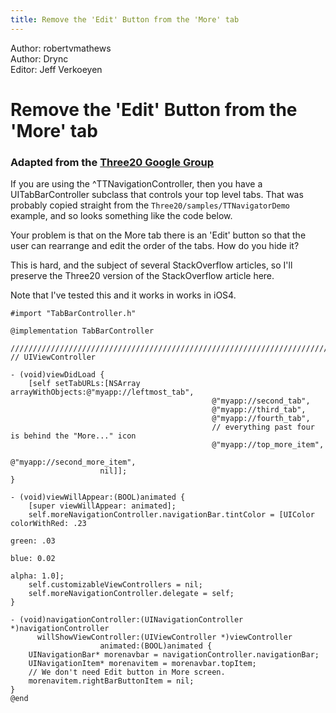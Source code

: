 ```yaml
---
title: Remove the 'Edit' Button from the 'More' tab
---
```


<div class="authors">
  <div class="author">Author: robertvmathews</div>
  <div class="author">Author: Drync</div>
  <div class="editor">Editor: Jeff Verkoeyen</div>
</div>

Remove the 'Edit' Button from the 'More' tab
============================================

### Adapted from the <a href="http://groups.google.com/group/three20/web/recipe-removing-the-edit-button-from-the-more-tab">Three20 Google Group</a>

If you are using the ^TTNavigationController, then you have a UITabBarController
subclass that controls your top level tabs. That was probably copied straight from
the `Three20/samples/TTNavigatorDemo` example, and so looks something like the
code below.

Your problem is that on the More tab there is an 'Edit' button so that the user
can rearrange and edit the order of the tabs. How do you hide it?

This is hard, and the subject of several StackOverflow articles, so I'll preserve
the Three20 version of the StackOverflow article here.

Note that I've tested this and it works in works in iOS4.

    #import "TabBarController.h"

    @implementation TabBarController

    ///////////////////////////////////////////////////////////////////////////////////////////////////
    // UIViewController

    - (void)viewDidLoad {
        [self setTabURLs:[NSArray arrayWithObjects:@"myapp://leftmost_tab",
                                                 @"myapp://second_tab",
                                                 @"myapp://third_tab",
                                                 @"myapp://fourth_tab",
                                                 // everything past four is behind the "More..." icon
                                                 @"myapp://top_more_item",
                                                 @"myapp://second_more_item",
                        nil]];
    }

    - (void)viewWillAppear:(BOOL)animated {
        [super viewWillAppear: animated];
        self.moreNavigationController.navigationBar.tintColor = [UIColor colorWithRed: .23
                                                                                green: .03
                                                                                 blue: 0.02
                                                                                alpha: 1.0];
        self.customizableViewControllers = nil;
        self.moreNavigationController.delegate = self;
    }

    - (void)navigationController:(UINavigationController *)navigationController
          willShowViewController:(UIViewController *)viewController
                        animated:(BOOL)animated {
        UINavigationBar* morenavbar = navigationController.navigationBar;
        UINavigationItem* morenavitem = morenavbar.topItem;
        // We don't need Edit button in More screen.
        morenavitem.rightBarButtonItem = nil;
    }
    @end